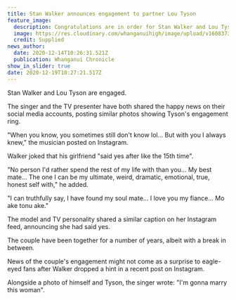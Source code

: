 ```yaml
---
title: Stan Walker announces engagement to partner Lou Tyson
feature_image:
  description: Congratulations are in order for Stan Walker and Lou Tyson.
  image: https://res.cloudinary.com/whanganuihigh/image/upload/v1608373843/News/Lou_Tyson_Chorn.jpg
  credit: Supplied
news_author:
  date: 2020-12-14T10:26:31.521Z
  publication: Whanganui Chronicle
show_in_slider: true
date: 2020-12-19T10:27:21.517Z
---
```

Stan Walker and Lou Tyson are engaged.

The singer and the TV presenter have both shared the happy news on their social media accounts, posting similar photos showing Tyson's engagement ring.

"When you know, you sometimes still don't know lol... But with you I always knew," the musician posted on Instagram.

Walker joked that his girlfriend "said yes after like the 15th time".

"No person I'd rather spend the rest of my life with than you... My best mate... The one I can be my ultimate, weird, dramatic, emotional, true, honest self with," he added.

"I can truthfully say, I have found my soul mate... I love you my fiance... Mo ake tonu ake."

The model and TV personality shared a similar caption on her Instagram feed, announcing she had said yes.

The couple have been together for a number of years, albeit with a break in between.

News of the couple's engagement might not come as a surprise to eagle-eyed fans after Walker dropped a hint in a recent post on Instagram.

Alongside a photo of himself and Tyson, the singer wrote: "I'm gonna marry this woman".

